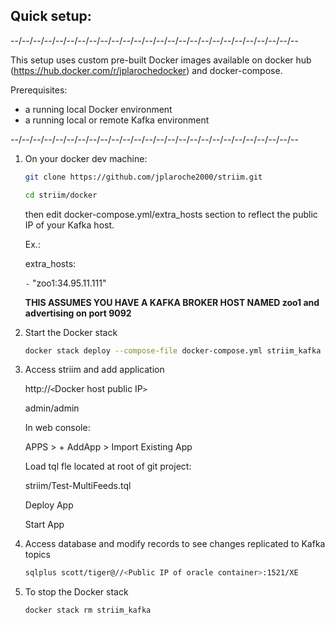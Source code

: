 
Quick setup:
------------

--/--/--/--/--/--/--/--/--/--/--/--/--/--/--/--/--/--/--/--/--/--/--/--/--/--

This setup uses custom pre-built Docker images available on docker hub 
(https://hub.docker.com/r/jplarochedocker) and docker-compose.

Prerequisites:
- a running local Docker environment
- a running local or remote Kafka environment

--/--/--/--/--/--/--/--/--/--/--/--/--/--/--/--/--/--/--/--/--/--/--/--/--/--

1. On your docker dev machine:

    ```sh
    git clone https://github.com/jplaroche2000/striim.git
    ```

    ```sh
    cd striim/docker
    ```

    then edit docker-compose.yml/extra_hosts section to reflect the public IP of your Kafka host.

    Ex.:  
    
    extra_hosts:
      
      `-` "zoo1:34.95.11.111"  

    **THIS ASSUMES YOU HAVE A KAFKA BROKER HOST NAMED zoo1 and advertising on port 9092**
 
 
2. Start the Docker stack

    ```sh
    docker stack deploy --compose-file docker-compose.yml striim_kafka
    ```


3. Access striim and add application

    http://`<`Docker host public IP`>`
    
    admin/admin
   
    In web console:
    
    APPS > + AddApp > Import Existing App
   
    Load tql fle located at root of git project:
    
    striim/Test-MultiFeeds.tql
   
    Deploy App
   
    Start App
   
4. Access database and modify records to see changes replicated to Kafka topics
 
    ```sh
    sqlplus scott/tiger@//<Public IP of oracle container>:1521/XE
    ```
   
5. To stop the Docker stack

    ```sh
    docker stack rm striim_kafka
    ```  
   
   